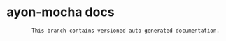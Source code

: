 # ayon-mocha docs

            This branch contains versioned auto-generated documentation.

            